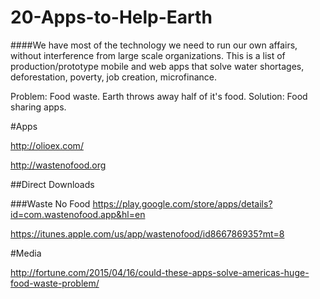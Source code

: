 # 20-Apps-to-Help-Earth

####We have most of the technology we need to run our own affairs, without interference from large scale organizations. This is a list of production/prototype mobile and web apps that solve water shortages, deforestation, poverty, job creation, microfinance. 


Problem: Food waste. Earth throws away half of it's food. 
Solution: Food sharing apps.

#Apps

http://olioex.com/

http://wastenofood.org

##Direct Downloads

###Waste No Food
https://play.google.com/store/apps/details?id=com.wastenofood.app&hl=en

https://itunes.apple.com/us/app/wastenofood/id866786935?mt=8

#Media

http://fortune.com/2015/04/16/could-these-apps-solve-americas-huge-food-waste-problem/

